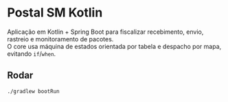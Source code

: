# Postal SM Kotlin

Aplicação em Kotlin + Spring Boot para fiscalizar recebimento, envio, rastreio e monitoramento de pacotes.  
O core usa máquina de estados orientada por tabela e despacho por mapa, evitando `if`/`when`.

## Rodar
```bash
./gradlew bootRun
